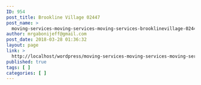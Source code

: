 ```yaml
---
ID: 954
post_title: Brookline Village 02447
post_name: >
  moving-services-moving-services-moving-services-brooklinevillage-02447
author: mrgabonijeff@gmail.com
post_date: 2018-03-28 01:36:32
layout: page
link: >
  http://localhost/wordpress/moving-services-moving-services-moving-services-brooklinevillage-02447/
published: true
tags: [ ]
categories: [ ]
---
```

